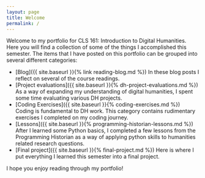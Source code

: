 ```yaml
---
layout: page
title: Welcome
permalink: /
---
```

Welcome to my portfolio for CLS 161: Introduction to Digital Humanities. 
Here you will find a collection of some of the things I accomplished this semester. The items that I have posted on this portfolio can be grouped into several different categories:
- [Blog]({{ site.baseurl }}{% link reading-blog.md %}) In these blog posts I reflect on several of the course readings.
- [Project evaluations]({{ site.baseurl }}{% dh-project-evaluations.md %}) As a way of expanding my understanding of digital humanities, I spent some time evaluating various DH projects.
- [Coding Exercises]({{ site.baseurl }}{% coding-exercises.md %}) Coding is fundamental to DH work. This category contains rudimentary exercises I completed on my coding journey.
- [Lessons]({{ site.baseurl }}{% programming-historian-lessons.md %}) After I learned some Python basics, I completed a few lessons from the Programming Historian as a way of applying python skills to humanities related research questions.
- [Final project]({{ site.baseurl }}{% final-project.md %}) Here is where I put everything I learned this semester into a final project.

I hope you enjoy reading through my portfolio!

